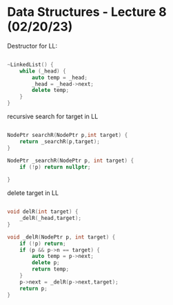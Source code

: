 # Data Structures - Lecture 8 (02/20/23)

Destructor for LL:
````C++

~LinkedList() {
    while (_head) {
        auto temp = _head;
        _head = _head->next;
        delete temp;
    }
}

````

recursive search for target in LL
````C++

NodePtr searchR(NodePtr p,int target) {
    return _searchR(p,target);
}

NodePtr _searchR(NodePtr p, int target) {
    if (!p) return nullptr;
     
}

````

delete target in LL
````C++

void delR(int target) {
    _delR(_head,target);
}

void _delR(NodePtr p, int target) {
    if (!p) return;
    if (p && p->n == target) {
        auto temp = p->next;
        delete p;
        return temp;
    }
    p->next = _delR(p->next,target);
    return p;
}

````




